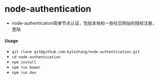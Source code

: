 # node-authentication
- node-authentication简单节点认证，包括本地和一些社交网站的授权注册，登陆

#### Usage
- `git clone git@github.com:kylezhang/node-authentication.git`
- `cd node-authentication`
- `npm install`
- `npm run bower`
- `npm run dev`